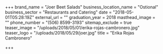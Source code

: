 +++
brand_name = "Joer Beet Salads"
business_location_name = "Ostional"
business_sector = "Restaurants and Catering"
date = "2018-05-01T05:28:19Z"
external_url = ""
graduation_year = 2018
masthead_image = ""
phone_number = "(506) 8599-3193"
sitemap_exclude = true
teaser_image = "/uploads/2018/05/01/erika-rojas-cambronero.jpg"
teaser_logo = "/uploads/2018/05/29/joer.jpg"
title = "Erika Rojas Cambronero"

+++
